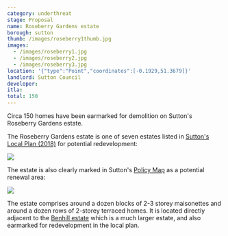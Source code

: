 ```yaml
---
category: underthreat
stage: Proposal
name: Roseberry Gardens estate 
borough: sutton
thumb: /images/roseberry1thumb.jpg
images:
  - /images/roseberry1.jpg
  - /images/roseberry2.jpg
  - /images/roseberry3.jpg
location: '{"type":"Point","coordinates":[-0.1929,51.3679]}'
landlord: Sutton Council
developer:
itla:
total: 150
---
```

Circa 150 homes have been earmarked for demolition on Sutton's Roseberry Gardens estate.

The Roseberry Gardens estate is one of seven estates listed in [Sutton's Local Plan (2018)](https://drive.google.com/file/d/1MdX6GlaHDoBdG6CTsvjFaIuPtIa9id5O/view) for potential redevelopment:

<img src="/images/suttonplan.png" class="img-fluid rounded img-thumbnail">

The estate is also clearly marked in Sutton's [Policy Map](http://sutton.addresscafe.com/app/exploreit/) as a potential renewal area:

<img src="/images/suttonpolicymap.png" class="img-fluid rounded img-thumbnail">

The estate comprises around a dozen blocks of 2-3 storey maisonettes and around a dozen rows of 2-storey terraced homes. It is located directly adjacent to the [Benhill estate](/estates/sutton/benhillestate/) which is a much larger estate, and also earmarked for redevelopment in the local plan. 

